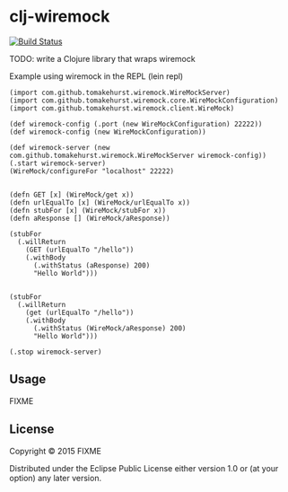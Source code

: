 # clj-wiremock

[![Build Status](https://travis-ci.org/alexanderjamesking/clj-wiremock.svg)](https://travis-ci.org/alexanderjamesking/clj-wiremock)

TODO: write a Clojure library that wraps wiremock

Example using wiremock in the REPL (lein repl)
```
(import com.github.tomakehurst.wiremock.WireMockServer)
(import com.github.tomakehurst.wiremock.core.WireMockConfiguration)
(import com.github.tomakehurst.wiremock.client.WireMock)

(def wiremock-config (.port (new WireMockConfiguration) 22222))
(def wiremock-config (new WireMockConfiguration))

(def wiremock-server (new com.github.tomakehurst.wiremock.WireMockServer wiremock-config))
(.start wiremock-server)
(WireMock/configureFor "localhost" 22222)


(defn GET [x] (WireMock/get x))
(defn urlEqualTo [x] (WireMock/urlEqualTo x))
(defn stubFor [x] (WireMock/stubFor x))
(defn aResponse [] (WireMock/aResponse))

(stubFor 
  (.willReturn 
    (GET (urlEqualTo "/hello")) 
    (.withBody 
      (.withStatus (aResponse) 200) 
      "Hello World")))


(stubFor 
  (.willReturn 
    (get (urlEqualTo "/hello")) 
    (.withBody 
      (.withStatus (WireMock/aResponse) 200) 
      "Hello World")))

(.stop wiremock-server)
```


## Usage

FIXME

## License

Copyright © 2015 FIXME

Distributed under the Eclipse Public License either version 1.0 or (at
your option) any later version.
